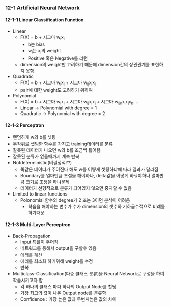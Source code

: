 ### 12-1 Artificial Neural Network

#### 12-1-1 Linear Classification Function

+ Linear
  + F(X) = b + 시그마 w<sub>i</sub>x<sub>i</sub>
    + b는 bias
    + w<sub>i</sub>는 x<sub>i</sub>의 weight
    + Positive 혹은 Negative를 리턴
  + dimension의 weight만 고려하기 때문에 dimension간의 상관관계를 표현하지 못함
+ Quadratic
  + F(X) = b + 시그마 w<sub>i</sub>x<sub>i</sub> + 시그마 w<sub>ij</sub>x<sub>i</sub>x<sub>j</sub>
  + pair에 대한 weight도 고려하기 위하여
+ Polynomial
  + F(X) = b + 시그마 w<sub>i</sub>x<sub>i</sub> + 시그마 w<sub>ij</sub>x<sub>i</sub>x<sub>j</sub> + 시그마 w<sub>ijk</sub>x<sub>i</sub>x<sub>j</sub>x<sub>k</sub>….
  + Linear -> Polynomial with degree = 1
  + Quadratic -> Polynomial with degree = 2


#### 12-1-2 Perceptron

+ 랜덤하게 w와 b를 셋팅
+ 무작위로 셋팅한 함수를 가지고 training데이터를 분류
+ 잘못된 데이터가 나오면 w와 b를 조금씩 틀어봄
+ 잘못된 분류가 없을때까지 계속 반복
+ Notdeterministic(비결정적??)
  + 똑같은 데이터가 주어진다 해도 w를 어떻게 셋팅하냐에 따라 결과가 달라짐
  + Boundary를 얼마만큼 조절을 해야하나, delta값을 어떻게 바꿔야하나 얼마만큼 크기로 조정을 하냐문제
  + 데이터가 선형적으로 분류가 되어있지 않으면 중지할 수 없음
+ Limited to linear functions
  + Polonomial 함수의 degree가 2 또는 3이면 분석이 어려움
    + 학습을 해야하는 변수가 수가 dimension의 갯수와 기하급수적으로 비례를 하기때문

#### 12-1-3 Multi-Layer Perceptron

+ Back-Propagation
  + Input 튜플이 주어짐
  + 네트워크를 통해서 output을 구할수 있음
  + 에러를 계산
  + 에러를 최소화 하기위해 weight를 수정
  + 반복
+ Multiclass-Classification(다중 클래스 분류)을 Neural Network로 구성을 하여 학습시키고자 함
  + 각 하나의 클래스 마다 하나의 Output Node를 할당
  + 가장 최고의 값이 나온 Output node를 분류함
  + Confidence : 가장 높은 값과 두번째높은 값의 차이


